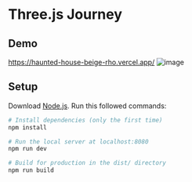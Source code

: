 # Three.js Journey

## Demo
https://haunted-house-beige-rho.vercel.app/
![image](https://github.com/arpesh28/3d-haunted-house/assets/44309224/5f40a397-5f07-4aba-be80-8a5cc413cded)

## Setup
Download [Node.js](https://nodejs.org/en/download/).
Run this followed commands:

``` bash
# Install dependencies (only the first time)
npm install

# Run the local server at localhost:8080
npm run dev

# Build for production in the dist/ directory
npm run build
```
